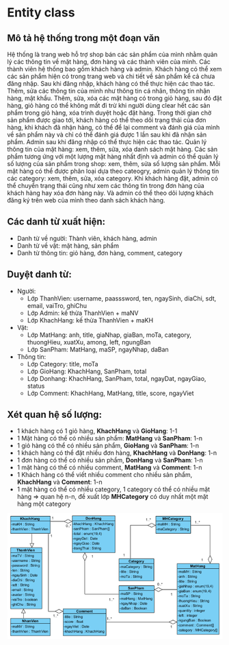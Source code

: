 # Entity class

## Mô tả hệ thống trong một đoạn văn

Hệ thống là trang web hỗ trợ shop bán các sản phẩm của mình nhằm quản lý các thông tin về mặt hàng, đơn hàng và các thành viên của mình. Các thành viên hệ thống bao gồm khách hàng và admin. Khách hàng có thể xem các sản phẩm hiện có trong trang web và chi tiết về sản phẩm kể cả chưa đăng nhập. Sau khi đăng nhập, khách hàng có thể thực hiện các thao tác. Thêm, sửa các thông tin của mình như thông tin cá nhân, thông tin nhận hàng, mật khẩu. Thêm, sửa, xóa các mặt hàng có trong giỏ hàng, sau đó đặt hàng, giỏ hàng có thể không mất đi trừ khi người dùng clear hết các sản phẩm trong giỏ hàng, xóa trình duyệt hoặc đặt hàng. Trong thời gian chờ sản phẩm được giao tới, khách hàng có thể theo dõi trạng thái của đơn hàng, khi khách đã nhận hàng, có thể để lại comment và đánh giá của mình về sản phẩm này và chỉ có thể đánh giá được 1 lần sau khi đã nhận sản phẩm. Admin sau khi đăng nhập có thể thực hiện các thao tác. Quản lý thông tin của mặt hàng: xem, thêm, sửa, xóa danh sách mặt hàng. Các sản phẩm tương ứng với một lượng mặt hàng nhất định và admin có thể quản lý số lượng của sản phẩm trong shop: xem, thêm, sửa số lượng sản phẩm. Mỗi mặt hàng có thể được phân loại dựa theo cateogry, admin quản lý thông tin các category: xem, thêm, sửa, xóa category. Khi khách hàng đặt, admin có thể chuyển trạng thái cũng như xem các thông tin trong đơn hàng của khách hàng hay xóa đơn hàng này. Và admin có thể theo dõi lượng khách đăng ký trên web của mình theo danh sách khách hàng.

## Các danh từ xuất hiện:

- Danh từ về người: Thành viên, khách hàng, admin
- Danh từ về vật: mặt hàng, sản phẩm
- Danh từ thông tin: giỏ hàng, đơn hàng, comment, category

## Duyệt danh từ:

- Người:
  - Lớp ThanhVien: username, paasssword, ten, ngaySinh, diaChi, sdt, email, vaiTro, ghiChu
  - Lớp Admin: kế thừa ThanhVien + maNV
  - Lớp KhachHang: kế thừa ThanhVien + maKH
- Vật:
  - Lớp MatHang: anh, title, giaNhap, giaBan, moTa, category, thuongHieu, xuatXu, among, left, ngungBan
  - Lớp SanPham: MatHang, maSP, ngayNhap, daBan
- Thông tin:
  - Lớp Category: title, moTa
  - Lớp GioHang: KhachHang, SanPham, total
  - Lớp Donhang: KhachHang, SanPham, total, ngayDat, ngayGiao, status
  - Lớp Comment: KhachHang, MatHang, title, score, ngayViet

## Xét quan hệ số lượng:

- 1 khách hàng có 1 giỏ hàng, **KhachHang** và **GioHang**: 1-1
- 1 Mặt hàng có thể có nhiều sản phẩm: **MatHang** và **SanPham**: 1-n
- 1 giỏ hàng có thể có nhiều sản phẩm, **GioHang** và **SanPham**: 1-n
- 1 khách hàng có thể đặt nhiều đơn hàng, **KhachHang** và **DonHang**: 1-n
- 1 đơn hàng có thể có nhiều sản phẩm, **DonHang** và **SanPham**: 1-n
- 1 mặt hàng có thể có nhiều comment, **MatHang** và **Comment**: 1-n
- 1 Khách hàng có thể viết nhiều comment cho nhiều sản phẩm, **KhachHang** và **Comment**: 1-n
- 1 mặt hàng có thể có nhiều category, 1 category có thể có nhiều mặt hàng => quan hệ n-n, đề xuất lớp **MHCategory** có duy nhất một mặt hàng một category

<img src="Lớp tổng.png">
